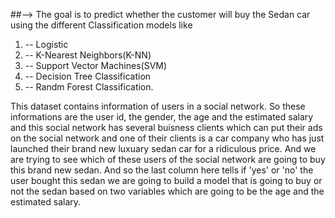 ##--> The goal is to predict whether the customer will buy the Sedan car using the different Classification models like 
1) -- Logistic 
2) -- K-Nearest Neighbors(K-NN)
3) -- Support Vector Machines(SVM)
4) -- Decision Tree Classification 
5) -- Randm Forest Classification.

This dataset contains information of users in a social network.
So these informations are the user id, the gender, the age and the estimated salary and this social network has several buisness clients which can put their ads on the social network and one of their clients is a car company who has just launched their brand new luxuary sedan car for a ridiculous price. And we are trying to see which of these users of the social network are going to buy this brand new sedan. And so the last column here tells if 'yes' or 'no' the user bought this sedan we are going to build  a model that is going to buy or not the sedan based on two variables which are going to be the age and the estimated salary.
